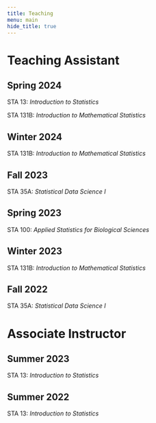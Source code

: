 ```yaml
---
title: Teaching
menu: main
hide_title: true
---
```


# Teaching Assistant

## Spring 2024
STA 13: *Introduction to Statistics*

STA 131B: *Introduction to Mathematical Statistics*

## Winter 2024

STA 131B: *Introduction to Mathematical Statistics*

## Fall 2023

STA 35A: *Statistical Data Science I* 

## Spring 2023

STA 100: *Applied Statistics for Biological Sciences*

## Winter 2023

STA 131B: *Introduction to Mathematical Statistics*

## Fall 2022

STA 35A: *Statistical Data Science I* 

# Associate Instructor

## Summer 2023

STA 13: *Introduction to Statistics*

## Summer 2022

STA 13: *Introduction to Statistics*

